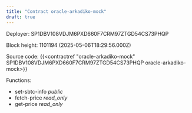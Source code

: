 ```yaml
---
title: "Contract oracle-arkadiko-mock"
draft: true
---
```

Deployer: SP1DBV108VDJM6PXD660F7CRM97ZTGD54CS73PHQP


 



Block height: 1101194 (2025-05-06T18:29:56.000Z)

Source code: {{<contractref "oracle-arkadiko-mock" SP1DBV108VDJM6PXD660F7CRM97ZTGD54CS73PHQP oracle-arkadiko-mock>}}

Functions:

* set-sbtc-info _public_
* fetch-price _read_only_
* get-price _read_only_
